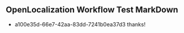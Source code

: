 ## OpenLocalization Workflow Test MarkDown
* a100e35d-66e7-42aa-83dd-7241b0ea37d3 thanks!

<!--HONumber=Jul16_HO2-->


